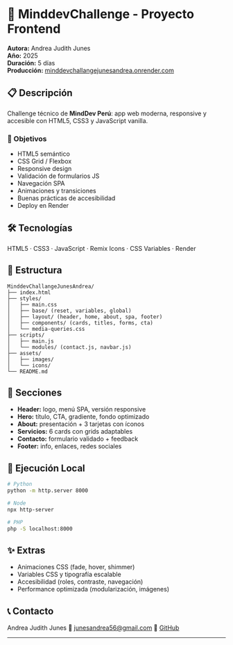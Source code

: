 # 🚀 MinddevChallenge - Proyecto Frontend

**Autora:** Andrea Judith Junes  
**Año:** 2025  
**Duración:** 5 días  
**Producción:** [minddevchallangejunesandrea.onrender.com](https://minddevchallangejunesandrea.onrender.com/)

## 📋 Descripción

Challenge técnico de **MindDev Perú**: app web moderna, responsive y accesible con HTML5, CSS3 y JavaScript vanilla.

### 🎯 Objetivos

- HTML5 semántico
- CSS Grid / Flexbox
- Responsive design
- Validación de formularios JS
- Navegación SPA
- Animaciones y transiciones
- Buenas prácticas de accesibilidad
- Deploy en Render

## 🛠️ Tecnologías

HTML5 · CSS3 · JavaScript · Remix Icons · CSS Variables · Render

## 📁 Estructura

```
MinddevChallangeJunesAndrea/
├── index.html
├── styles/
│   ├── main.css
│   ├── base/ (reset, variables, global)
│   ├── layout/ (header, home, about, spa, footer)
│   ├── components/ (cards, titles, forms, cta)
│   └── media-queries.css
├── scripts/
│   ├── main.js
│   └── modules/ (contact.js, navbar.js)
├── assets/
│   ├── images/
│   └── icons/
└── README.md
```

## 🎨 Secciones

- **Header:** logo, menú SPA, versión responsive
- **Hero:** título, CTA, gradiente, fondo optimizado
- **About:** presentación + 3 tarjetas con íconos
- **Servicios:** 6 cards con grids adaptables
- **Contacto:** formulario validado + feedback
- **Footer:** info, enlaces, redes sociales

## 🚀 Ejecución Local

```bash
# Python
python -m http.server 8000

# Node
npx http-server

# PHP
php -S localhost:8000
```

## ✨ Extras

- Animaciones CSS (fade, hover, shimmer)
- Variables CSS y tipografía escalable
- Accesibilidad (roles, contraste, navegación)
- Performance optimizada (modularización, imágenes)

## 📞 Contacto

Andrea Judith Junes
📧 [junesandrea56@gmail.com](mailto:junesandrea56@gmail.com)
💼 [GitHub](https://github.com/AndJunes)

---
